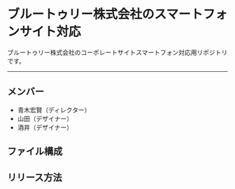 # ブルートゥリー株式会社のスマートフォンサイト対応
ブルートゥリー株式会社のコーポレートサイトスマートフォン対応用リポジトリです。

---

## メンバー
* 青木宏賢（ディレクター）
* 山田（デザイナー）
* 酒井（デザイナー）

## ファイル構成

## リリース方法
